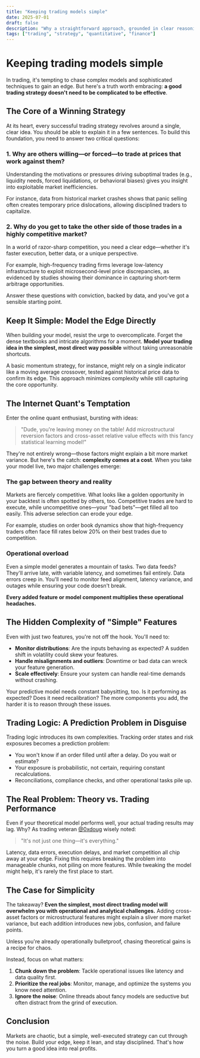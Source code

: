 ```yaml
---
title: "Keeping trading models simple"
date: 2025-07-01
draft: false
description: "Why a straightforward approach, grounded in clear reasoning and minimal complexity, can set you up for success in the chaotic, competitive world of markets."
tags: ["trading", "strategy", "quantitative", "finance"]
---
```


# Keeping trading models simple

In trading, it's tempting to chase complex models and sophisticated techniques to gain an edge. But here's a truth worth embracing: **a good trading strategy doesn't need to be complicated to be effective**.

## The Core of a Winning Strategy

At its heart, every successful trading strategy revolves around a single, clear idea. You should be able to explain it in a few sentences. To build this foundation, you need to answer two critical questions:

### 1. Why are others willing—or forced—to trade at prices that work against them?

Understanding the motivations or pressures driving suboptimal trades (e.g., liquidity needs, forced liquidations, or behavioral biases) gives you insight into exploitable market inefficiencies.

For instance, data from historical market crashes shows that panic selling often creates temporary price dislocations, allowing disciplined traders to capitalize.

### 2. Why do you get to take the other side of those trades in a highly competitive market?

In a world of razor-sharp competition, you need a clear edge—whether it's faster execution, better data, or a unique perspective.

For example, high-frequency trading firms leverage low-latency infrastructure to exploit microsecond-level price discrepancies, as evidenced by studies showing their dominance in capturing short-term arbitrage opportunities.

Answer these questions with conviction, backed by data, and you've got a sensible starting point.

## Keep It Simple: Model the Edge Directly

When building your model, resist the urge to overcomplicate. Forget the dense textbooks and intricate algorithms for a moment. **Model your trading idea in the simplest, most direct way possible** without taking unreasonable shortcuts.

A basic momentum strategy, for instance, might rely on a single indicator like a moving average crossover, tested against historical price data to confirm its edge. This approach minimizes complexity while still capturing the core opportunity.

## The Internet Quant's Temptation

Enter the online quant enthusiast, bursting with ideas:

> "Dude, you're leaving money on the table! Add microstructural reversion factors and cross-asset relative value effects with this fancy statistical learning model!"

They're not entirely wrong—those factors might explain a bit more market variance. But here's the catch: **complexity comes at a cost**. When you take your model live, two major challenges emerge:

### The gap between theory and reality

Markets are fiercely competitive. What looks like a golden opportunity in your backtest is often spotted by others, too. Competitive trades are hard to execute, while uncompetitive ones—your "bad bets"—get filled all too easily. This adverse selection can erode your edge.

For example, studies on order book dynamics show that high-frequency traders often face fill rates below 20% on their best trades due to competition.

### Operational overload

Even a simple model generates a mountain of tasks. Two data feeds? They'll arrive late, with variable latency, and sometimes fail entirely. Data errors creep in. You'll need to monitor feed alignment, latency variance, and outages while ensuring your code doesn't break.

**Every added feature or model component multiplies these operational headaches.**

## The Hidden Complexity of "Simple" Features

Even with just two features, you're not off the hook. You'll need to:

- **Monitor distributions**: Are the inputs behaving as expected? A sudden shift in volatility could skew your features.
- **Handle misalignments and outliers**: Downtime or bad data can wreck your feature generation.
- **Scale effectively**: Ensure your system can handle real-time demands without crashing.

Your predictive model needs constant babysitting, too. Is it performing as expected? Does it need recalibration? The more components you add, the harder it is to reason through these issues.

## Trading Logic: A Prediction Problem in Disguise

Trading logic introduces its own complexities. Tracking order states and risk exposures becomes a prediction problem:

- You won't know if an order filled until after a delay. Do you wait or estimate?
- Your exposure is probabilistic, not certain, requiring constant recalculations.
- Reconciliations, compliance checks, and other operational tasks pile up.

## The Real Problem: Theory vs. Trading Performance

Even if your theoretical model performs well, your actual trading results may lag. Why? As trading veteran [@0xdoug](https://twitter.com/0xdoug) wisely noted:

> "It's not just one thing—it's everything."

Latency, data errors, execution delays, and market competition all chip away at your edge. Fixing this requires breaking the problem into manageable chunks, not piling on more features. While tweaking the model might help, it's rarely the first place to start.

## The Case for Simplicity

The takeaway? **Even the simplest, most direct trading model will overwhelm you with operational and analytical challenges.** Adding cross-asset factors or microstructural features might explain a sliver more market variance, but each addition introduces new jobs, confusion, and failure points.

Unless you're already operationally bulletproof, chasing theoretical gains is a recipe for chaos.

Instead, focus on what matters:

1. **Chunk down the problem**: Tackle operational issues like latency and data quality first.
2. **Prioritize the real jobs**: Monitor, manage, and optimize the systems you know need attention.
3. **Ignore the noise**: Online threads about fancy models are seductive but often distract from the grind of execution.

## Conclusion

Markets are chaotic, but a simple, well-executed strategy can cut through the noise. Build your edge, keep it lean, and stay disciplined. That's how you turn a good idea into real profits.
